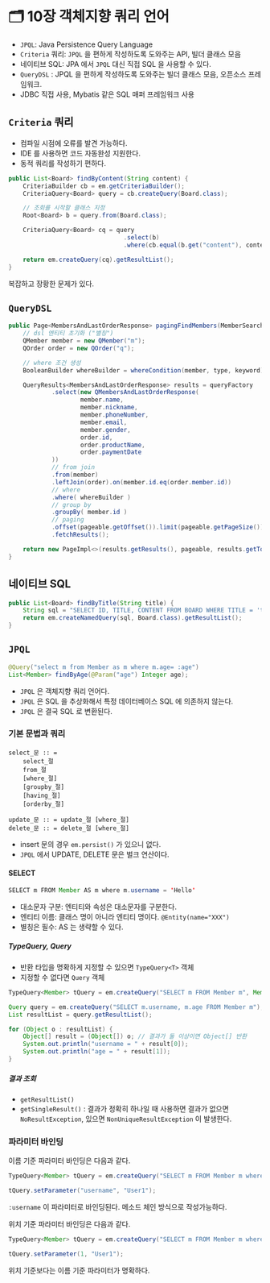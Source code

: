 # 🗂 10장 객체지향 쿼리 언어

- `JPQL`: Java Persistence Query Language
- `Criteria` 쿼리: `JPQL` 을 편하게 작성하도록 도와주는 API, 빌더 클래스 모음
- 네이티브 SQL: JPA 에서 `JPQL` 대신 직접 SQL 을 사용할 수 있다.
- `QueryDSL` : JPQL 을 편하게 작성하도록 도와주는 빌더 클래스 모음, 오픈소스 프레임워크.
- JDBC 직접 사용, Mybatis 같은 SQL 매퍼 프레임워크 사용

## `Criteria` 쿼리

- 컴파일 시점에 오류를 발견 가능하다.
- IDE 를 사용하면 코드 자동완성 지원한다.
- 동적 쿼리를 작성하기 편하다.

```java
public List<Board> findByContent(String content) {
    CriteriaBuilder cb = em.getCriteriaBuilder();
    CriteriaQuery<Board> query = cb.createQuery(Board.class);

    // 조회를 시작할 클래스 지정
    Root<Board> b = query.from(Board.class);

    CriteriaQuery<Board> cq = query
                                .select(b)
                                .where(cb.equal(b.get("content"), content));

    return em.createQuery(cq).getResultList();
}
```

복잡하고 장황한 문제가 있다.

## `QueryDSL`

```java
public Page<MembersAndLastOrderResponse> pagingFindMembers(MemberSearchType type, String keyword, Pageable pageable) {
    // dsl 엔티티 초기화 ("별칭")
    QMember member = new QMember("m");
    QOrder order = new QOrder("q");

    // where 조건 생성
    BooleanBuilder whereBuilder = whereCondition(member, type, keyword);

    QueryResults<MembersAndLastOrderResponse> results = queryFactory
            .select(new QMembersAndLastOrderResponse(
                    member.name,
                    member.nickname,
                    member.phoneNumber,
                    member.email,
                    member.gender,
                    order.id,
                    order.productName,
                    order.paymentDate
            ))
            // from join
            .from(member)
            .leftJoin(order).on(member.id.eq(order.member.id))
            // where
            .where( whereBuilder )
            // group by
            .groupBy( member.id )
            // paging
            .offset(pageable.getOffset()).limit(pageable.getPageSize())
            .fetchResults();

    return new PageImpl<>(results.getResults(), pageable, results.getTotal());
}
```

## 네이티브 SQL

```java
public List<Board> findByTitle(String title) {
    String sql = "SELECT ID, TITLE, CONTENT FROM BOARD WHERE TITLE = 'title'";
    return em.createNamedQuery(sql, Board.class).getResultList();
}
```

## `JPQL`

```java
@Query("select m from Member as m where m.age= :age")
List<Member> findByAge(@Param("age") Integer age);
```

- `JPQL` 은 객체지향 쿼리 언어다.
- `JPQL` 은 SQL 을 추상화해서 특정 데이터베이스 SQL 에 의존하지 않는다.
- `JPQL` 은 결국 SQL 로 변환된다.

### 기본 문법과 쿼리

```text
select_문 :: = 
    select_절
    from_절
    [where_절]
    [groupby_절]
    [having_절]
    [orderby_절]

update_문 :: = update_절 [where_절]
delete_문 :: = delete_절 [where_절]
```

- insert 문의 경우 `em.persist()` 가 있으니 없다.
- `JPQL` 에서 UPDATE, DELETE 문은 벌크 연산이다.

#### SELECT

```java
SELECT m FROM Member AS m where m.username = 'Hello'
```

- 대소문자 구분: 엔티티와 속성은 대소문자를 구분한다.
- 엔티티 이름: 클래스 명이 아니라 엔티티 명이다. `@Entity(name="XXX")`
- 별칭은 필수: AS 는 생략할 수 있다.

##### TypeQuery, Query

- 반환 타입을 명확하게 지정할 수 있으면 `TypeQuery<T>` 객체
- 지정할 수 없다면 `Query` 객체

```java
TypeQuery<Member> tQuery = em.createQuery("SELECT m FROM Member m", Member.class);

Query query = em.createQuery("SELECT m.username, m.age FROM Member m");
List resultList = query.getResultList();

for (Object o : resultList) {
    Object[] result = (Object[]) o; // 결과가 둘 이상이면 Object[] 반환
    System.out.println("username = " + result[0]);
    System.out.println("age = " + result[1]);
}
```

##### 결과 조회

- `getResultList()`
- `getSingleResult()` : 결과가 정확히 하나일 때 사용하면 결과가 없으면 `NoResultException`, 있으면 `NonUniqueResultException` 이 발생한다.

### 파라미터 바인딩

이름 기준 파라미터 바인딩은 다음과 같다.

```java
TypeQuery<Member> tQuery = em.createQuery("SELECT m FROM Member m where m.username = :username", Member.class);

tQuery.setParameter("username", "User1");
```

`:username` 이 파라미터로 바인딩된다. 메소드 체인 방식으로 작성가능하다.

위치 기준 파라미터 바인딩은 다음과 같다.

```java
TypeQuery<Member> tQuery = em.createQuery("SELECT m FROM Member m where m.username = ?1", Member.class);

tQuery.setParameter(1, "User1");
```

위치 기준보다는 이름 기준 파라미터가 명확하다.

